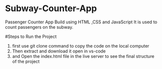 # Subway-Counter-App

Passenger Counter App Build using HTML ,CSS and JavaScript 
It is used to count passengers on the subway.

#Steps to Run the Project
1) first use git clone command to copy the code on the local computer
2) Then extract and download it open in vs-code
3) and Open the index.html file in the live server to see the final structure of the project


